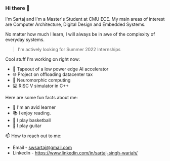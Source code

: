 ### Hi there 👋

I'm Sartaj and I'm a Master's Student at CMU ECE. My main areas of interest are Computer Architecture, Digital Design and Embedded Systems.

No matter how much I learn, I will always be in awe of the complexity of everyday systems.

> I'm actively looking for Summer 2022 Internships

Cool stuff I'm working on right now:
- 🤖 Tapeout of a low power edge AI accelerator
- 🌐 Project on offloading datacenter tax
- 🧠 Neuromorphic computing
- 💻 RISC V simulator in C++

Here are some fun facts about me:
- 🔭 I'm an avid learner 
- 📚 I enjoy reading.
- 🏀 I play basketball
- 🎸 I play guitar

📫 How to reach out to me:
- Email - swsartaj@gmail.com
- Linkedin - https://www.linkedin.com/in/sartaj-singh-wariah/

<!--

If you are looking at this, you've found my secret link - https://intknow.wordpress.com/
This is an old blog that I used to write. Enjoy the articles!

-->
